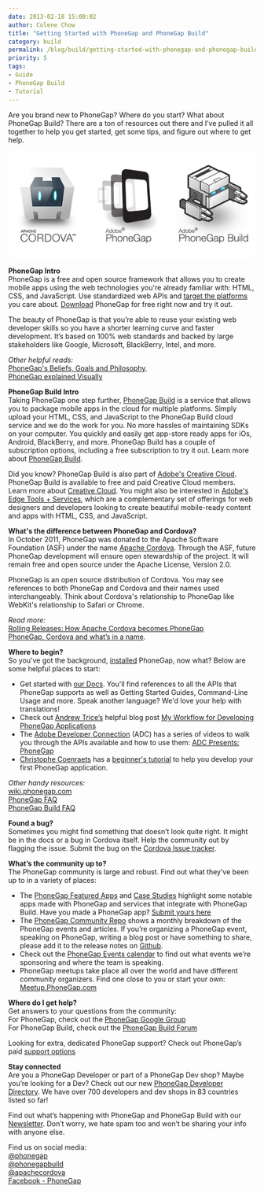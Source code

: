 ```yaml
---
date: 2013-02-18 15:00:02
author: Colene Chow
title: "Getting Started with PhoneGap and PhoneGap Build"
category: build
permalink: /blog/build/getting-started-with-phonegap-and-phonegap-build/
priority: 5
tags:
- Guide
- PhoneGap Build
- Tutorial
---
```


Are you brand new to PhoneGap? Where do you start?  What about PhoneGap Build? There are a ton of resources out there and I’ve pulled it all together to help you get started, get some tips, and figure out where to get help.

![](/uploads/blog/2013-02/cordova-phonegap-build.jpg)

**PhoneGap Intro**  
PhoneGap is a free and open source framework that allows you to create mobile apps using the web technologies you're already familiar with: HTML, CSS, and JavaScript. Use standardized web APIs and [target the platforms](http://phonegap.com/about/feature/) you care about. [Download](http://phonegap.com/download) PhoneGap for free right now and try it out.

The beauty of PhoneGap is that you’re able to reuse your existing web developer skills so you have a shorter learning curve and faster development. It’s based on 100% web standards and backed by large stakeholders like Google, Microsoft, BlackBerry, Intel, and more.

*Other helpful reads:*  
[PhoneGap's Beliefs, Goals and Philosophy](http://phonegap.com/2012/05/09/phonegap-beliefs-goals-and-philosophy/).  
[PhoneGap explained Visually](http://www.tricedesigns.com/2012/03/22/phonegap-explained-visually/)

**PhoneGap Build Intro**  
Taking PhoneGap one step further, [PhoneGap Build](http://build.phonegap.com) is a service that allows you to package mobile apps in the cloud for multiple platforms. Simply upload your HTML, CSS, and JavaScript to the PhoneGap Build cloud service and we do the work for you. No more hassles of maintaining SDKs on your computer. You quickly and easily get app-store ready apps for iOs, Android, BlackBerry, and more. PhoneGap Build has a couple of subscription options, including a free subscription to try it out. Learn more about [PhoneGap Build](http:;//build.phonegap.com).

Did you know? PhoneGap Build is also part of [Adobe's Creative Cloud](http://www.adobe.com/products/creativecloud.html). PhoneGap Build is available to free and paid Creative Cloud members. Learn more about [Creative Cloud](http://www.adobe.com/products/creativecloud.html). You might also be interested in [Adobe's Edge Tools + Services](http://html.adobe.com/edge/), which are a complementary set of offerings for web designers and developers looking to create beautiful mobile-ready content and apps with HTML, CSS, and JavaScript.

**What's the difference between PhoneGap and Cordova?**  
In October 2011, PhoneGap was donated to the Apache Software Foundation (ASF) under the name [Apache Cordova](http://cordova.apache.org/). Through the ASF, future PhoneGap development will ensure open stewardship of the project. It will remain free and open source under the Apache License, Version 2.0.

PhoneGap is an open source distribution of Cordova. You may see references to both PhoneGap and Cordova and their names used interchangeably. Think about Cordova's relationship to PhoneGap like WebKit's relationship to Safari or Chrome.

*Read more:*  
[Rolling Releases: How Apache Cordova becomes PhoneGap](http://phonegap.com/2012/04/12/rolling-releases-how-apache-cordova-becomes-phonegap-and-why/)  
[PhoneGap, Cordova  and what’s in a name](http://phonegap.com/2012/03/19/phonegap-cordova-and-what%E2%80%99s-in-a-name/).

**Where to begin?**  
So you've got the background, [installed](http://phonegap.com/install) PhoneGap, now what? Below are some helpful places to start:  
- Get started with [our Docs](http://docs.phonegap.com). You'll find references to all the APIs that PhoneGap supports as well as Getting Started Guides, Command-Line Usage and more. Speak another language?  We'd love your help with translations!  
- Check out [Andrew Trice’s](http://twitter.com/andytrice) helpful blog post [My Workflow for Developing PhoneGap Applications](http://www.tricedesigns.com/2013/01/18/my-workflow-for-developing-phonegap-applications/)  
- The [Adobe Developer Connection](http://www.adobe.com/devnet/html5.html) (ADC) has a series of videos to walk you through the APIs available and how to use them: [ADC Presents: PhoneGap](http://tv.adobe.com/show/adc-presents-phonegap/)  
- [Christophe Coenraets](http://twitter.com/ccoenraets) has a [beginner's tutorial](http://coenraets.org/blog/phonegap-tutorial/) to help you develop your first PhoneGap application.

*Other handy resources:*  
[wiki.phonegap.com](http://wiki.phonegap.com)  
[PhoneGap FAQ](http://phonegap.com/about/faq/)  
[PhoneGap Build FAQ](https://build.phonegap.com/docs/faq)

**Found a bug?**  
Sometimes you might find something that doesn’t look quite right. It might be in the docs or a bug in Cordova itself. Help the community out by flagging the issue. Submit the bug on the [Cordova Issue tracker](https://issues.apache.org/jira/browse/CB).

**What’s the community up to?**  
The PhoneGap community is large and robust. Find out what they’ve been up to in a variety of places:  
- The [PhoneGap Featured Apps](http://phonegap.com/app/feature/) and [Case Studies](http://phonegap.com/case/) highlight some notable apps made with PhoneGap and services that integrate with PhoneGap Build. Have you made a PhoneGap app? [Submit yours here](http://phonegap.com/app/submit)
- The [PhoneGap Community Repo](https://github.com/phonegap/phonegap-community) shows a monthly breakdown of the PhoneGap events and articles. If you’re organizing a PhoneGap event, speaking on PhoneGap, writing a blog post or have something to share, please add it to the release notes on [Github](https://github.com/phonegap/phonegap-community).  
- Check out the [PhoneGap Events calendar](http://phonegap.com/event/) to find out what events we’re sponsoring and where the team is speaking.  
- PhoneGap meetups take place all over the world and have different community organizers. Find one close to you or start your own: [Meetup.PhoneGap.com](http://phonegap.meetup.com/)

**Where do I get help?**  
Get answers to your questions from the community:  
For PhoneGap, check out the [PhoneGap Google Group](https://groups.google.com/forum/#!forum/phonegap)  
For PhoneGap Build, check out the [PhoneGap Build Forum](http://community.phonegap.com)

Looking for extra, dedicated PhoneGap support? Check out PhoneGap’s paid [support options](http://phonegap.com/support)

**Stay connected**  
Are you a PhoneGap Developer or part of a PhoneGap Dev shop?  Maybe you’re looking for a Dev? Check out our new [PhoneGap Developer Directory](http://people.phonegap.com). We have over 700 developers and dev shops in 83 countries listed so far!

Find out what’s happening with PhoneGap and PhoneGap Build with our [Newsletter](http://phonegap.com/newsletter). Don’t worry, we hate spam too and won’t be sharing your info with anyone else.

Find us on social media:  
[@phonegap](http://twitter.com/phonegap)  
[@phonegapbuild](http://twitter.com/phonegapbuild)  
[@apachecordova](http://twitter.com/apachecordova)  
[Facebook - PhoneGap](http://facebook.com/phonegap)
